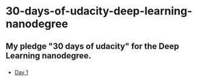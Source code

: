 # 30-days-of-udacity-deep-learning-nanodegree

## My pledge "30 days of udacity" for the Deep Learning nanodegree.

###

- [Day 1]('/Day1/Day1/md')				